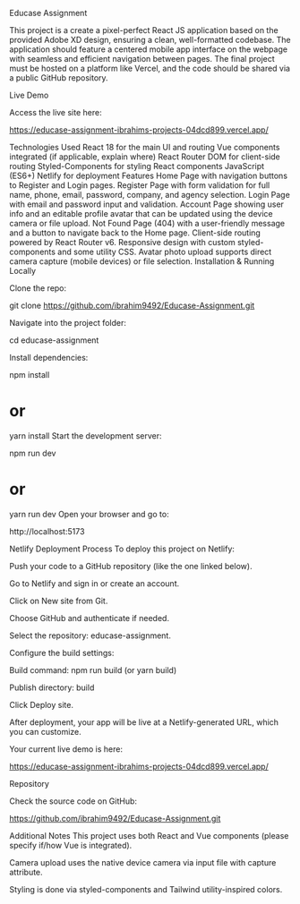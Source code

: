 Educase Assignment

This project is a create a pixel-perfect React JS application based on the provided Adobe XD design, ensuring a clean, well-formatted codebase. The application should feature a centered mobile app interface on the webpage with seamless and efficient navigation between pages. The final project must be hosted on a platform like Vercel, and the code should be shared via a public GitHub repository.

Live Demo

Access the live site here:

https://educase-assignment-ibrahims-projects-04dcd899.vercel.app/

Technologies Used
React 18 for the main UI and routing
Vue components integrated (if applicable, explain where)
React Router DOM for client-side routing
Styled-Components for styling React components
JavaScript (ES6+)
Netlify for deployment
Features
Home Page with navigation buttons to Register and Login pages.
Register Page with form validation for full name, phone, email, password, company, and agency selection.
Login Page with email and password input and validation.
Account Page showing user info and an editable profile avatar that can be updated using the device camera or file upload.
Not Found Page (404) with a user-friendly message and a button to navigate back to the Home page.
Client-side routing powered by React Router v6.
Responsive design with custom styled-components and some utility CSS.
Avatar photo upload supports direct camera capture (mobile devices) or file selection.
Installation & Running Locally

Clone the repo:

git clone https://github.com/ibrahim9492/Educase-Assignment.git

Navigate into the project folder:

cd educase-assignment

Install dependencies:


npm install
# or
yarn install
Start the development server:


npm run dev
# or
yarn run dev
Open your browser and go to:


http://localhost:5173


Netlify Deployment Process
To deploy this project on Netlify:

Push your code to a GitHub repository (like the one linked below).

Go to Netlify and sign in or create an account.

Click on New site from Git.

Choose GitHub and authenticate if needed.

Select the repository: educase-assignment.

Configure the build settings:

Build command: npm run build (or yarn build)

Publish directory: build

Click Deploy site.

After deployment, your app will be live at a Netlify-generated URL, which you can customize.


Your current live demo is here:

https://educase-assignment-ibrahims-projects-04dcd899.vercel.app/

Repository

Check the source code on GitHub:

https://github.com/ibrahim9492/Educase-Assignment.git

Additional Notes
This project uses both React and Vue components (please specify if/how Vue is integrated).

Camera upload uses the native device camera via input file with capture attribute.

Styling is done via styled-components and Tailwind utility-inspired colors.
